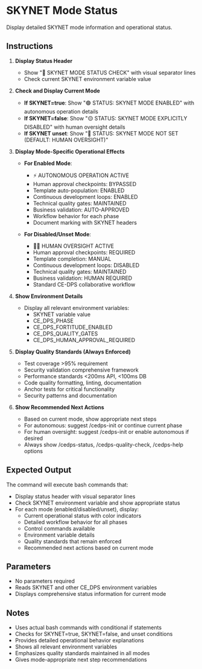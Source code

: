 # SKYNET Mode Status

Display detailed SKYNET mode information and operational status.

## Instructions

1. **Display Status Header**
   - Show "🤖 SKYNET MODE STATUS CHECK" with visual separator lines
   - Check current SKYNET environment variable value

2. **Check and Display Current Mode**
   - **If SKYNET=true**: Show "🟢 STATUS: SKYNET MODE ENABLED" with autonomous operation details
   - **If SKYNET=false**: Show "🟡 STATUS: SKYNET MODE EXPLICITLY DISABLED" with human oversight details  
   - **If SKYNET unset**: Show "🔵 STATUS: SKYNET MODE NOT SET (DEFAULT: HUMAN OVERSIGHT)"

3. **Display Mode-Specific Operational Effects**
   - **For Enabled Mode**:
     - ⚡ AUTONOMOUS OPERATION ACTIVE
     - Human approval checkpoints: BYPASSED
     - Template auto-population: ENABLED
     - Continuous development loops: ENABLED
     - Technical quality gates: MAINTAINED
     - Business validation: AUTO-APPROVED
     - Workflow behavior for each phase
     - Document marking with SKYNET headers
   
   - **For Disabled/Unset Mode**:
     - 👨‍💼 HUMAN OVERSIGHT ACTIVE
     - Human approval checkpoints: REQUIRED
     - Template completion: MANUAL
     - Continuous development loops: DISABLED
     - Technical quality gates: MAINTAINED
     - Business validation: HUMAN REQUIRED
     - Standard CE-DPS collaborative workflow

4. **Show Environment Details**
   - Display all relevant environment variables:
     - SKYNET variable value
     - CE_DPS_PHASE
     - CE_DPS_FORTITUDE_ENABLED
     - CE_DPS_QUALITY_GATES
     - CE_DPS_HUMAN_APPROVAL_REQUIRED

5. **Display Quality Standards (Always Enforced)**
   - Test coverage >95% requirement
   - Security validation comprehensive framework
   - Performance standards <200ms API, <100ms DB
   - Code quality formatting, linting, documentation
   - Anchor tests for critical functionality
   - Security patterns and documentation

6. **Show Recommended Next Actions**
   - Based on current mode, show appropriate next steps
   - For autonomous: suggest /cedps-init or continue current phase
   - For human oversight: suggest /cedps-init or enable autonomous if desired
   - Always show /cedps-status, /cedps-quality-check, /cedps-help options

## Expected Output

The command will execute bash commands that:
- Display status header with visual separator lines
- Check SKYNET environment variable and show appropriate status
- For each mode (enabled/disabled/unset), display:
  - Current operational status with color indicators
  - Detailed workflow behavior for all phases
  - Control commands available
  - Environment variable details
  - Quality standards that remain enforced
  - Recommended next actions based on current mode

## Parameters
- No parameters required
- Reads SKYNET and other CE_DPS environment variables
- Displays comprehensive status information for current mode

## Notes
- Uses actual bash commands with conditional if statements
- Checks for SKYNET=true, SKYNET=false, and unset conditions
- Provides detailed operational behavior explanations
- Shows all relevant environment variables
- Emphasizes quality standards maintained in all modes
- Gives mode-appropriate next step recommendations